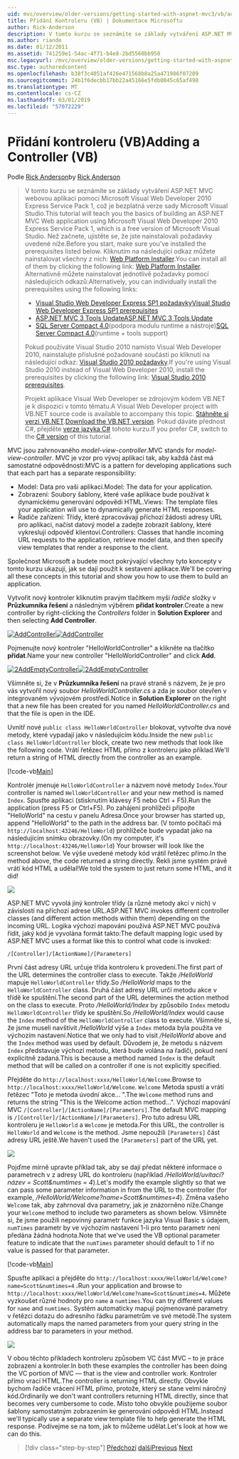 ```yaml
---
uid: mvc/overview/older-versions/getting-started-with-aspnet-mvc3/vb/adding-a-controller
title: Přidání Kontroleru (VB) | Dokumentace Microsoftu
author: Rick-Anderson
description: V tomto kurzu se seznámíte se základy vytváření ASP.NET MVC webovou aplikaci pomocí Microsoft Visual Web Developer 2010 Express Service Pack 1, což je...
ms.author: riande
ms.date: 01/12/2011
ms.assetid: 741259e1-54ac-4f71-b4e8-2bd5560bb950
msc.legacyurl: /mvc/overview/older-versions/getting-started-with-aspnet-mvc3/vb/adding-a-controller
msc.type: authoredcontent
ms.openlocfilehash: b38f3c4051af426e471568b8a25a471986f07209
ms.sourcegitcommit: 24b1f6decbb17bb22a45166e5fdb0845c65af498
ms.translationtype: MT
ms.contentlocale: cs-CZ
ms.lasthandoff: 03/01/2019
ms.locfileid: "57072229"
---
```

<a name="adding-a-controller-vb"></a><span data-ttu-id="9a47a-103">Přidání kontroleru (VB)</span><span class="sxs-lookup"><span data-stu-id="9a47a-103">Adding a Controller (VB)</span></span>
====================
<span data-ttu-id="9a47a-104">Podle [Rick Anderson]((https://twitter.com/RickAndMSFT))</span><span class="sxs-lookup"><span data-stu-id="9a47a-104">by [Rick Anderson]((https://twitter.com/RickAndMSFT))</span></span>

> <span data-ttu-id="9a47a-105">V tomto kurzu se seznámíte se základy vytváření ASP.NET MVC webovou aplikaci pomocí Microsoft Visual Web Developer 2010 Express Service Pack 1, což je bezplatná verze sady Microsoft Visual Studio.</span><span class="sxs-lookup"><span data-stu-id="9a47a-105">This tutorial will teach you the basics of building an ASP.NET MVC Web application using Microsoft Visual Web Developer 2010 Express Service Pack 1, which is a free version of Microsoft Visual Studio.</span></span> <span data-ttu-id="9a47a-106">Než začnete, ujistěte se, že jste nainstalovali požadavky uvedené níže.</span><span class="sxs-lookup"><span data-stu-id="9a47a-106">Before you start, make sure you've installed the prerequisites listed below.</span></span> <span data-ttu-id="9a47a-107">Kliknutím na následující odkaz můžete nainstalovat všechny z nich: [Web Platform Installer](https://www.microsoft.com/web/gallery/install.aspx?appid=VWD2010SP1Pack).</span><span class="sxs-lookup"><span data-stu-id="9a47a-107">You can install all of them by clicking the following link: [Web Platform Installer](https://www.microsoft.com/web/gallery/install.aspx?appid=VWD2010SP1Pack).</span></span> <span data-ttu-id="9a47a-108">Alternativně můžete nainstalovat jednotlivě požadavky pomocí následujících odkazů:</span><span class="sxs-lookup"><span data-stu-id="9a47a-108">Alternatively, you can individually install the prerequisites using the following links:</span></span>
> 
> - [<span data-ttu-id="9a47a-109">Visual Studio Web Developer Express SP1 požadavky</span><span class="sxs-lookup"><span data-stu-id="9a47a-109">Visual Studio Web Developer Express SP1 prerequisites</span></span>](https://www.microsoft.com/web/gallery/install.aspx?appid=VWD2010SP1Pack)
> - [<span data-ttu-id="9a47a-110">ASP.NET MVC 3 Tools Update</span><span class="sxs-lookup"><span data-stu-id="9a47a-110">ASP.NET MVC 3 Tools Update</span></span>](https://www.microsoft.com/web/gallery/install.aspx?appsxml=&amp;appid=MVC3)
> - <span data-ttu-id="9a47a-111">[SQL Server Compact 4.0](https://www.microsoft.com/web/gallery/install.aspx?appid=SQLCE;SQLCEVSTools_4_0)(podpora modulu runtime a nástroje)</span><span class="sxs-lookup"><span data-stu-id="9a47a-111">[SQL Server Compact 4.0](https://www.microsoft.com/web/gallery/install.aspx?appid=SQLCE;SQLCEVSTools_4_0)(runtime + tools support)</span></span>
> 
> <span data-ttu-id="9a47a-112">Pokud používáte Visual Studio 2010 namísto Visual Web Developer 2010, nainstalujte příslušné požadované součásti po kliknutí na následující odkaz: [Visual Studio 2010 požadavky](https://www.microsoft.com/web/gallery/install.aspx?appsxml=&amp;appid=VS2010SP1Pack).</span><span class="sxs-lookup"><span data-stu-id="9a47a-112">If you're using Visual Studio 2010 instead of Visual Web Developer 2010, install the prerequisites by clicking the following link: [Visual Studio 2010 prerequisites](https://www.microsoft.com/web/gallery/install.aspx?appsxml=&amp;appid=VS2010SP1Pack).</span></span>
> 
> <span data-ttu-id="9a47a-113">Projekt aplikace Visual Web Developer se zdrojovým kódem VB.NET je k dispozici v tomto tématu.</span><span class="sxs-lookup"><span data-stu-id="9a47a-113">A Visual Web Developer project with VB.NET source code is available to accompany this topic.</span></span> <span data-ttu-id="9a47a-114">[Stáhněte si verzi VB.NET](https://code.msdn.microsoft.com/Introduction-to-MVC-3-10d1b098).</span><span class="sxs-lookup"><span data-stu-id="9a47a-114">[Download the VB.NET version](https://code.msdn.microsoft.com/Introduction-to-MVC-3-10d1b098).</span></span> <span data-ttu-id="9a47a-115">Pokud dáváte přednost C#, přejděte [verze jazyka C#](../cs/adding-a-controller.md) tohoto kurzu.</span><span class="sxs-lookup"><span data-stu-id="9a47a-115">If you prefer C#, switch to the [C# version](../cs/adding-a-controller.md) of this tutorial.</span></span>


<span data-ttu-id="9a47a-116">MVC jsou zahrnovaného *model-view-controller*.</span><span class="sxs-lookup"><span data-stu-id="9a47a-116">MVC stands for *model-view-controller*.</span></span> <span data-ttu-id="9a47a-117">MVC je vzor pro vývoj aplikací tak, aby každá část má samostatné odpovědnosti:</span><span class="sxs-lookup"><span data-stu-id="9a47a-117">MVC is a pattern for developing applications such that each part has a separate responsibility:</span></span>

- <span data-ttu-id="9a47a-118">Model: Data pro vaši aplikaci.</span><span class="sxs-lookup"><span data-stu-id="9a47a-118">Model: The data for your application.</span></span>
- <span data-ttu-id="9a47a-119">Zobrazení: Soubory šablony, které vaše aplikace bude používat k dynamickému generování odpovědi HTML.</span><span class="sxs-lookup"><span data-stu-id="9a47a-119">Views: The template files your application will use to dynamically generate HTML responses.</span></span>
- <span data-ttu-id="9a47a-120">Řadiče zařízení: Třídy, které zpracovávají příchozí žádosti adresy URL pro aplikaci, načíst datový model a zadejte zobrazit šablony, které vykreslují odpověď klientovi.</span><span class="sxs-lookup"><span data-stu-id="9a47a-120">Controllers: Classes that handle incoming URL requests to the application, retrieve model data, and then specify view templates that render a response to the client.</span></span>

<span data-ttu-id="9a47a-121">Společnost Microsoft a budete moct pokrývající všechny tyto koncepty v tomto kurzu ukazují, jak se dají použít k sestavení aplikace.</span><span class="sxs-lookup"><span data-stu-id="9a47a-121">We'll be covering all these concepts in this tutorial and show you how to use them to build an application.</span></span>

<span data-ttu-id="9a47a-122">Vytvořit nový kontroler kliknutím pravým tlačítkem myši *řadiče* složky v **Průzkumníka řešení** a následným výběrem **přidat kontroler**.</span><span class="sxs-lookup"><span data-stu-id="9a47a-122">Create a new controller by right-clicking the *Controllers* folder in **Solution Explorer** and then selecting **Add Controller**.</span></span>

<span data-ttu-id="9a47a-123">[![AddController](adding-a-controller/_static/image2.png "AddController")](adding-a-controller/_static/image1.png)</span><span class="sxs-lookup"><span data-stu-id="9a47a-123">[![AddController](adding-a-controller/_static/image2.png "AddController")](adding-a-controller/_static/image1.png)</span></span>

<span data-ttu-id="9a47a-124">Pojmenujte nový kontroler &quot;HelloWorldController&quot; a klikněte na tlačítko **přidat**.</span><span class="sxs-lookup"><span data-stu-id="9a47a-124">Name your new controller &quot;HelloWorldController&quot; and click **Add**.</span></span>

<span data-ttu-id="9a47a-125">[![2AddEmptyController](adding-a-controller/_static/image4.png "2AddEmptyController")](adding-a-controller/_static/image3.png)</span><span class="sxs-lookup"><span data-stu-id="9a47a-125">[![2AddEmptyController](adding-a-controller/_static/image4.png "2AddEmptyController")](adding-a-controller/_static/image3.png)</span></span>

<span data-ttu-id="9a47a-126">Všimněte si, že v **Průzkumníka řešení** na pravé straně s názvem, že je pro vás vytvořil nový soubor *HelloWorldController.cs* a zda je soubor otevřen v integrovaném vývojovém prostředí.</span><span class="sxs-lookup"><span data-stu-id="9a47a-126">Notice in **Solution Explorer** on the right that a new file has been created for you named *HelloWorldController.cs* and that the file is open in the IDE.</span></span>

<span data-ttu-id="9a47a-127">Uvnitř nové `public class HelloWorldController` blokovat, vytvořte dva nové metody, které vypadají jako v následujícím kódu.</span><span class="sxs-lookup"><span data-stu-id="9a47a-127">Inside the new `public class HelloWorldController` block, create two new methods that look like the following code.</span></span> <span data-ttu-id="9a47a-128">Vrátí řetězec HTML přímo z kontroleru jako příklad.</span><span class="sxs-lookup"><span data-stu-id="9a47a-128">We'll return a string of HTML directly from the controller as an example.</span></span>

[!code-vb[Main](adding-a-controller/samples/sample1.vb)]

<span data-ttu-id="9a47a-129">Kontrolér jmenuje `HelloWorldController` a názvem nové metody `Index`.</span><span class="sxs-lookup"><span data-stu-id="9a47a-129">Your controller is named `HelloWorldController` and your new method is named `Index`.</span></span> <span data-ttu-id="9a47a-130">Spusťte aplikaci (stisknutím klávesy F5 nebo Ctrl + F5).</span><span class="sxs-lookup"><span data-stu-id="9a47a-130">Run the application (press F5 or Ctrl+F5).</span></span> <span data-ttu-id="9a47a-131">Po zahájení prohlížeči připojte &quot;HelloWorld&quot; na cestu v panelu Adresa.</span><span class="sxs-lookup"><span data-stu-id="9a47a-131">Once your browser has started up, append &quot;HelloWorld&quot; to the path in the address bar.</span></span> <span data-ttu-id="9a47a-132">(V tomto počítači má `http://localhost:43246/HelloWorld`) prohlížeče bude vypadat jako na následujícím snímku obrazovky.</span><span class="sxs-lookup"><span data-stu-id="9a47a-132">(On my computer, it's `http://localhost:43246/HelloWorld`) Your browser will look like the screenshot below.</span></span> <span data-ttu-id="9a47a-133">Ve výše uvedené metody kód vrátil řetězec přímo.</span><span class="sxs-lookup"><span data-stu-id="9a47a-133">In the method above, the code returned a string directly.</span></span> <span data-ttu-id="9a47a-134">Řekli jsme systém právě vrátí kód HTML a udělal!</span><span class="sxs-lookup"><span data-stu-id="9a47a-134">We told the system to just return some HTML, and it did!</span></span>

![](adding-a-controller/_static/image5.png)

<span data-ttu-id="9a47a-135">ASP.NET MVC vyvolá jiný kontroler třídy (a různé metody akcí v nich) v závislosti na příchozí adrese URL.</span><span class="sxs-lookup"><span data-stu-id="9a47a-135">ASP.NET MVC invokes different controller classes (and different action methods within them) depending on the incoming URL.</span></span> <span data-ttu-id="9a47a-136">Logika výchozí mapování používá ASP.NET MVC používá řídit, jaký kód je vyvolána formát takto:</span><span class="sxs-lookup"><span data-stu-id="9a47a-136">The default mapping logic used by ASP.NET MVC uses a format like this to control what code is invoked:</span></span>

`/[Controller]/[ActionName]/[Parameters]`

<span data-ttu-id="9a47a-137">První část adresy URL určuje třída kontroleru k provedení.</span><span class="sxs-lookup"><span data-stu-id="9a47a-137">The first part of the URL determines the controller class to execute.</span></span> <span data-ttu-id="9a47a-138">Takže */HelloWorld* mapuje `HelloWorldController` třídy.</span><span class="sxs-lookup"><span data-stu-id="9a47a-138">So */HelloWorld* maps to the `HelloWorldController` class.</span></span> <span data-ttu-id="9a47a-139">Druhá část adresy URL určí metodu akce v třídě ke spuštění.</span><span class="sxs-lookup"><span data-stu-id="9a47a-139">The second part of the URL determines the action method on the class to execute.</span></span> <span data-ttu-id="9a47a-140">Proto */HelloWorld/Index* by způsobilo `Index` metodu `HelloWorldController` třídy ke spuštění.</span><span class="sxs-lookup"><span data-stu-id="9a47a-140">So */HelloWorld/Index* would cause the `Index` method of the `HelloWorldController` class to execute.</span></span> <span data-ttu-id="9a47a-141">Všimněte si, že jsme museli navštívit */HelloWorld* výše a `Index` metoda byla použita ve výchozím nastavení.</span><span class="sxs-lookup"><span data-stu-id="9a47a-141">Notice that we only had to visit */HelloWorld* above and the `Index` method was used by default.</span></span> <span data-ttu-id="9a47a-142">Důvodem je, že metodu s názvem `Index` představuje výchozí metodu, která bude volána na řadiči, pokud není explicitně zadaná.</span><span class="sxs-lookup"><span data-stu-id="9a47a-142">This is because a method named `Index` is the default method that will be called on a controller if one is not explicitly specified.</span></span>

<span data-ttu-id="9a47a-143">Přejděte do `http://localhost:xxxx/HelloWorld/Welcome`.</span><span class="sxs-lookup"><span data-stu-id="9a47a-143">Browse to `http://localhost:xxxx/HelloWorld/Welcome`.</span></span> <span data-ttu-id="9a47a-144">`Welcome` Metoda spustí a vrátí řetězec &quot;Toto je metoda úvodní akce... &quot;.</span><span class="sxs-lookup"><span data-stu-id="9a47a-144">The `Welcome` method runs and returns the string &quot;This is the Welcome action method...&quot;.</span></span> <span data-ttu-id="9a47a-145">Výchozí mapování MVC `/[Controller]/[ActionName]/[Parameters]`.</span><span class="sxs-lookup"><span data-stu-id="9a47a-145">The default MVC mapping is `/[Controller]/[ActionName]/[Parameters]`.</span></span> <span data-ttu-id="9a47a-146">Pro tuto adresu URL kontroleru je `HelloWorld` a `Welcome` je metoda.</span><span class="sxs-lookup"><span data-stu-id="9a47a-146">For this URL, the controller is `HelloWorld` and `Welcome` is the method.</span></span> <span data-ttu-id="9a47a-147">Jsme nepoužili `[Parameters]` část adresy URL ještě.</span><span class="sxs-lookup"><span data-stu-id="9a47a-147">We haven't used the `[Parameters]` part of the URL yet.</span></span>

![](adding-a-controller/_static/image6.png)

<span data-ttu-id="9a47a-148">Pojďme mírně upravte příklad tak, aby se dají předat některé informace o parametrech v z adresy URL do kontroleru (například */HelloWorld/uvítací? název = Scott&amp;numtimes = 4*).</span><span class="sxs-lookup"><span data-stu-id="9a47a-148">Let's modify the example slightly so that we can pass some parameter information in from the URL to the controller (for example, */HelloWorld/Welcome?name=Scott&amp;numtimes=4*).</span></span> <span data-ttu-id="9a47a-149">Změna vašeho `Welcome` tak, aby zahrnoval dva parametry, jak je znázorněno níže.</span><span class="sxs-lookup"><span data-stu-id="9a47a-149">Change your `Welcome` method to include two parameters as shown below.</span></span> <span data-ttu-id="9a47a-150">Všimněte si, že jsme použili nepovinný parametr funkce jazyka Visual Basic s údajem, `numTimes` parametr by ve výchozím nastavení 1-li pro tento parametr není předána žádná hodnota.</span><span class="sxs-lookup"><span data-stu-id="9a47a-150">Note that we've used the VB optional parameter feature to indicate that the `numTimes` parameter should default to 1 if no value is passed for that parameter.</span></span>

[!code-vb[Main](adding-a-controller/samples/sample2.vb)]

<span data-ttu-id="9a47a-151">Spusťte aplikaci a přejděte do `http://localhost:xxxx/HelloWorld/Welcome?name=Scott&numtimes=4` **.**</span><span class="sxs-lookup"><span data-stu-id="9a47a-151">Run your application and browse to `http://localhost:xxxx/HelloWorld/Welcome?name=Scott&numtimes=4`**.**</span></span> <span data-ttu-id="9a47a-152">Můžete vyzkoušet různé hodnoty pro `name` a `numtimes`.</span><span class="sxs-lookup"><span data-stu-id="9a47a-152">You can try different values for `name` and `numtimes`.</span></span> <span data-ttu-id="9a47a-153">Systém automaticky mapují pojmenované parametry v řetězci dotazu do adresního řádku parametrům ve své metodě.</span><span class="sxs-lookup"><span data-stu-id="9a47a-153">The system automatically maps the named parameters from your query string in the address bar to parameters in your method.</span></span>

![](adding-a-controller/_static/image7.png)

<span data-ttu-id="9a47a-154">V obou těchto příkladech kontroleru způsobem VC část MVC – to je práce zobrazení a kontroler.</span><span class="sxs-lookup"><span data-stu-id="9a47a-154">In both these examples the controller has been doing the VC portion of MVC — that is the view and controller work.</span></span> <span data-ttu-id="9a47a-155">Kontroler přímo vrací HTML.</span><span class="sxs-lookup"><span data-stu-id="9a47a-155">The controller is returning HTML directly.</span></span> <span data-ttu-id="9a47a-156">Obvykle bychom řadiče vrácení HTML přímo, protože, který se stane velmi náročný kód.</span><span class="sxs-lookup"><span data-stu-id="9a47a-156">Ordinarily we don't want controllers returning HTML directly, since that becomes very cumbersome to code.</span></span> <span data-ttu-id="9a47a-157">Místo toho obvykle použijeme soubor šablony samostatným zobrazením ke generování odpovědi HTML.</span><span class="sxs-lookup"><span data-stu-id="9a47a-157">Instead we'll typically use a separate view template file to help generate the HTML response.</span></span> <span data-ttu-id="9a47a-158">Podívejme se na tom, jak to můžeme udělat.</span><span class="sxs-lookup"><span data-stu-id="9a47a-158">Let's look at how we can do this.</span></span>

> [!div class="step-by-step"]
> <span data-ttu-id="9a47a-159">[Předchozí](intro-to-aspnet-mvc-3.md)
> [další](adding-a-view.md)</span><span class="sxs-lookup"><span data-stu-id="9a47a-159">[Previous](intro-to-aspnet-mvc-3.md)
[Next](adding-a-view.md)</span></span>
